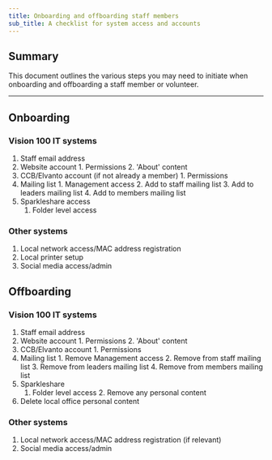 ```yaml
---
title: Onboarding and offboarding staff members
sub_title: A checklist for system access and accounts
---
```


Summary
-------
This document outlines the various steps you may need to initiate when onboarding and offboarding a staff member or volunteer.

***

Onboarding
---------------

### Vision 100 IT systems

1. Staff email address
2.  Website account
		1. Permissions
		2. 'About' content
3.  CCB/Elvanto account (if not already a member)
		1. Permissions
4.  Mailing list
		1. Management access
		2. Add to staff mailing list
		3. Add to leaders mailing list
		4. Add to members mailing list
5.  Sparkleshare access
    1.  Folder level access

### Other systems

1. Local network access/MAC address registration
2. Local printer setup
3. Social media access/admin

Offboarding
---------------

### Vision 100 IT systems

1. Staff email address
2.  Website account
		1. Permissions
		2. 'About' content
3.  CCB/Elvanto account
		1. Permissions
4.  Mailing list
		1. Remove Management access
		2. Remove from staff mailing list
		3. Remove from leaders mailing list
		4. Remove from members mailing list
5.  Sparkleshare
    1.  Folder level access
		2.	Remove any personal content
6. Delete local office personal content

### Other systems

1. Local network access/MAC address registration (if relevant)
2. Social media access/admin
